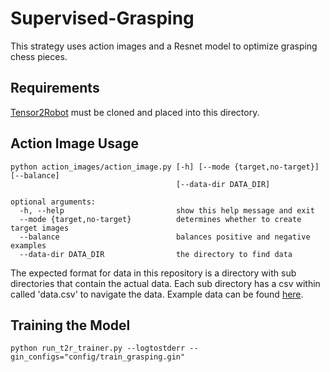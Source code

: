 # Supervised-Grasping

This strategy uses action images and a Resnet model to optimize grasping chess pieces.

## Requirements

[Tensor2Robot](https://github.com/google-research/tensor2robot) must be cloned and placed into this directory.

## Action Image Usage
```
python action_images/action_image.py [-h] [--mode {target,no-target}] [--balance]
                                     [--data-dir DATA_DIR]

optional arguments:
  -h, --help                         show this help message and exit
  --mode {target,no-target}          determines whether to create target images
  --balance                          balances positive and negative examples
  --data-dir DATA_DIR                the directory to find data
  ```
The expected format for data in this repository is a directory with sub directories that contain the actual data. Each sub directory has a csv within called 'data.csv' to navigate the data. Example data can be found [here](https://drive.google.com/drive/folders/1zBJdu87r0Avqv1P0hISI9w004spJdMN1?usp=sharing).

## Training the Model
```
python run_t2r_trainer.py --logtostderr --gin_configs="config/train_grasping.gin"
```
